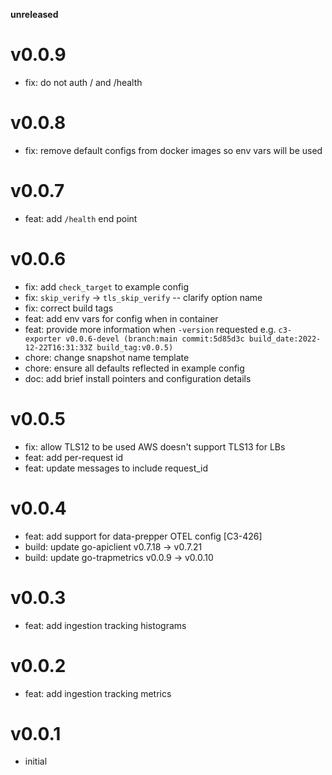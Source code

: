 **unreleased**

# v0.0.9

* fix: do not auth / and /health

# v0.0.8

* fix: remove default configs from docker images so env vars will be used

# v0.0.7

* feat: add `/health` end point

# v0.0.6

* fix: add `check_target` to example config
* fix: `skip_verify` -> `tls_skip_verify` -- clarify option name
* fix: correct build tags
* feat: add env vars for config when in container
* feat: provide more information when `-version` requested e.g. `c3-exporter v0.0.6-devel (branch:main commit:5d85d3c build_date:2022-12-22T16:31:33Z build_tag:v0.0.5)`
* chore: change snapshot name template
* chore: ensure all defaults reflected in example config
* doc: add brief install pointers and configuration details

# v0.0.5

* fix: allow TLS12 to be used AWS doesn't support TLS13 for LBs
* feat: add per-request id
* feat: update messages to include request_id

# v0.0.4

* feat: add support for data-prepper OTEL config [C3-426]
* build: update go-apiclient v0.7.18 -> v0.7.21
* build: update go-trapmetrics v0.0.9 -> v0.0.10

# v0.0.3

* feat: add ingestion tracking histograms

# v0.0.2

* feat: add ingestion tracking metrics

# v0.0.1

* initial
